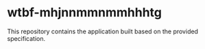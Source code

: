 # wtbf-mhjnnmmnmmhhhtg

This repository contains the application built based on the provided specification.